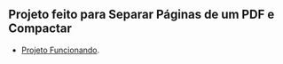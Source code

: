 ## Projeto feito para Separar Páginas de um PDF e Compactar

- [Projeto Funcionando](https://separadorpdf.controlerh.com/).